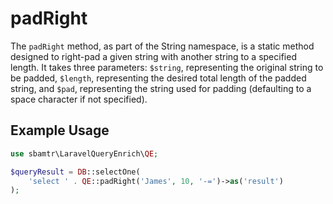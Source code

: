 # padRight

The `padRight` method, as part of the String namespace, is a static method designed to right-pad a given string with
another string to a specified length. It takes three parameters: `$string`, representing the original string to be
padded, `$length`, representing the desired total length of the padded string, and `$pad`, representing the string used
for padding (defaulting to a space character if not specified).

## Example Usage

```php
use sbamtr\LaravelQueryEnrich\QE;

$queryResult = DB::selectOne(
    'select ' . QE::padRight('James', 10, '-=')->as('result')
);
```